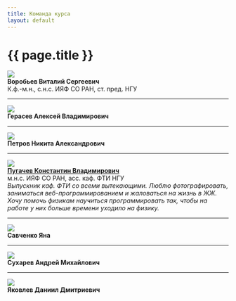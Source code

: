 ```yaml
---
title: Команда курса
layout: default
---
```


# {{ page.title }}

<link href="https://maxcdn.bootstrapcdn.com/bootstrap/4.0.0/css/bootstrap.min.css" rel="stylesheet"/>

<style>
.photo-container img {
  max-width: 100%;
}
@media(max-width:767px){ /* bootstrap xs */
  .photo-container {
    text-align: center;
  }
  .photo-container img {
    width: 75%;
  }
  b {
    display: block;
    text-align: center;
  }
}
</style>

<div class="container">
  <div class="row">
    <div class="photo-container col-md-4 col-xs-12">
      <img src="pictures/circle-vitaly.png" /> 
    </div>
    <div class="col-md-8 col-xs-12">
      <b>Воробьев Виталий Сергеевич</b><br>К.ф.-м.н., с.н.с. ИЯФ СО РАН, ст. пред. НГУ
    </div>
  </div>

<hr/>

  <div class="row">
    <div class="photo-container col-md-4 col-xs-12">
      <img src="pictures/circle-empty.png" />
    </div>
    <div class="col-md-8 col-xs-12">
      <b>Герасев Алексей Владимирович</b><br>
    </div>
  </div>

<hr/>

  <div class="row">
    <div class="photo-container col-md-4 col-xs-12">
      <img src="pictures/circle-empty.png" />
    </div>
    <div class="col-md-8 col-xs-12">
      <b>Петров Никита Александрович</b><br>
    </div>
  </div>

<hr/>

  <div class="row">
    <div class="photo-container col-md-4 col-xs-12">
      <img src="pictures/circle-konstantin.png" />
    </div>
    <div class="col-md-8 col-xs-12">
      <b><a href="http://wwwsnd.inp.nsk.su/~pugachev/">Пугачев Константин Владимирович</a></b><br>
      м.н.с. ИЯФ СО РАН, асс. каф. ФТИ НГУ<br>
      <i>
        Выпускник каф. ФТИ со всеми вытекающими.
        Люблю фотографировать, заниматься веб-программированием и жаловаться на жизнь в ЖЖ.
        Хочу помочь физикам научиться программировать так, чтобы на работе у них больше времени уходило на физику.
      </i>
    </div>
  </div>

<hr/>

  <div class="row">
    <div class="photo-container col-md-4 col-xs-12">
      <img src="pictures/circle-yana.png" />
    </div>
    <div class="col-md-8 col-xs-12">
      <b>Савченко Яна</b><br>
    </div>
  </div>

<hr/>

  <div class="row">
    <div class="photo-container col-md-4 col-xs-12">
      <img src="pictures/circle-empty.png" />
    </div>
    <div class="col-md-8 col-xs-12">
      <b>Сухарев Андрей Михайлович</b><br>
    </div>
  </div>

<hr/>

  <div class="row">
    <div class="photo-container col-md-4 col-xs-12">
      <img src="pictures/circle-daniil.png" />
    </div>
    <div class="col-md-8 col-xs-12">
      <b>Яковлев Даниил Дмитриевич</b><br>
    </div>
  </div>
</div>
